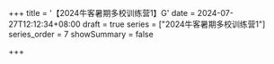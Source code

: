 +++
title = '【2024牛客暑期多校训练营1】G'
date = 2024-07-27T12:12:34+08:00
draft = true
series = ["2024牛客暑期多校训练营1"]
series_order = 7
showSummary = false

+++
